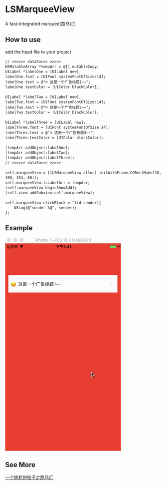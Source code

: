 # LSMarqueeView
A fast-integrated marquee(跑马灯)

## How to use
add the head file to your project

```objc
// >>>>>> dataSorce >>>>>
NSMutableArray *tempArr = @[].mutableCopy;
UILabel *labelOne = [UILabel new];
labelOne.font = [UIFont systemFontOfSize:14];
labelOne.text = @"☺ 这是一个广告标题1~~";
labelOne.textColor = [UIColor blackColor];

UILabel *labelTwo = [UILabel new];
labelTwo.font = [UIFont systemFontOfSize:14];
labelTwo.text = @"☺ 这是一个广告标题2~~";
labelTwo.textColor = [UIColor blackColor];

UILabel *labelThree = [UILabel new];
labelThree.font = [UIFont systemFontOfSize:14];
labelThree.text = @"☺ 这是一个广告标题3~~";
labelThree.textColor = [UIColor blackColor];

[tempArr addObject:labelOne];
[tempArr addObject:labelTwo];
[tempArr addObject:labelThree];
// >>>>>> dataSorce >>>>>

self.marqueeView = [[LSMarqueeView alloc] initWithFrame:CGRectMake(10, 100, 354, 60)];
self.marqueeView.lsLabelArr = tempArr;
[self.marqueeView beginShowAdd];
[self.view addSubview:self.marqueeView];

self.marqueeView.clickBlock = ^(id sender){
    NSLog(@"sender %@", sender);
};
```

## Example
![](example.gif)

## See More
[一个尴尬的轮子之跑马灯](https://www.lsrain.com/2017/07/19/iOS/一个尴尬的轮子之_跑马灯/)
